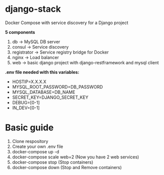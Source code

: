 # django-stack
Docker Compose with service discovery for a Django project

**5 components**

1. db -> MySQL DB server
2. consul -> Service discovery
3. registrator -> Service registry bridge for Docker
4. nginx -> Load balancer
5. web -> basic django project with django-restframework and mysql client

**.env file needed with this variables:**

- HOSTIP=X.X.X.X
- MYSQL_ROOT_PASSWORD=DB_PASSWORD
- MYSQL_DATABASE=DB_NAME
- SECRET_KEY=DJANGO_SECRET_KEY
- DEBUG=[0-1]
- IN_DEV=[0-1]

# Basic guide

1. Clone respository
2. Create your own .env file
3. docker-compose up -d
4. docker-compose scale web=2  (Now you have 2 web services)
5. docker-compose stop   (Stop containers)
6. docker-compose down   (Stop and Remove containers)
